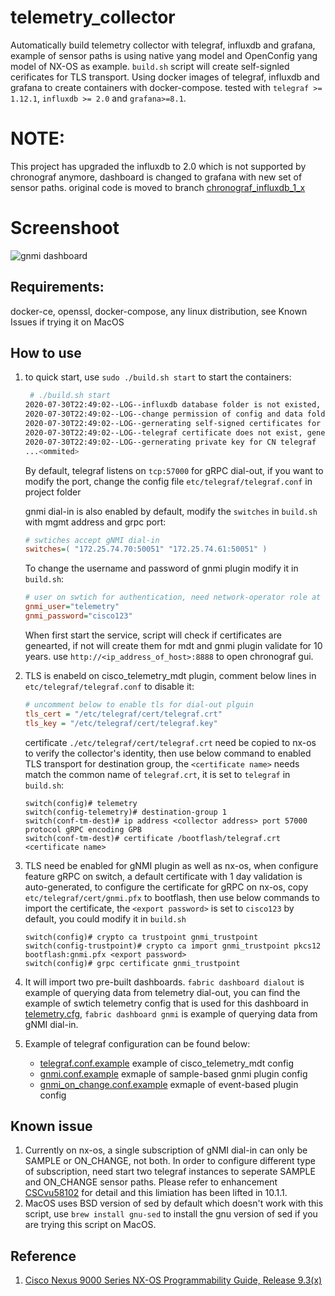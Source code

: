 # telemetry_collector
Automatically build telemetry collector with telegraf, influxdb and grafana, example of sensor paths is using native yang model and OpenConfig yang model of NX-OS as example. `build.sh` script will create self-signled cerificates for TLS transport. Using docker images of telegraf, influxdb and grafana to create containers with docker-compose. tested with `telegraf >= 1.12.1`, `influxdb >= 2.0` and `grafana>=8.1`.

# NOTE:
This project has upgraded the influxdb to 2.0 which is not supported by chronograf anymore, dashboard is changed to grafana with new set of sensor paths. original code is moved to branch [chronograf_influxdb_1_x](https://github.com/dsx1123/telemetry_collector/tree/chronograf_influxdb_1_x)
# Screenshoot
![gnmi dashboard](https://github.com/dsx1123/telemetry_collector/blob/master/examples/gnmi.png?raw=true)
## Requirements:
docker-ce, openssl, docker-compose, any linux distribution, see Known Issues if trying it on MacOS
## How to use

 1. to quick start, use `sudo ./build.sh start` to start the containers:
    ```bash
     # ./build.sh start
    2020-07-30T22:49:02--LOG--influxdb database folder is not existed, creating one
    2020-07-30T22:49:02--LOG--change permission of config and data folder of influxdb
    2020-07-30T22:49:02--LOG--gernerating self-signed certificates for telegraf plugins
    2020-07-30T22:49:02--LOG--telegraf certificate does not exist, generating
    2020-07-30T22:49:02--LOG--gernerating private key for CN telegraf
    ...<ommited>
    ```

    By default, telegraf listens on `tcp:57000` for gRPC dial-out, if you want to modify the port, change the config file `etc/telegraf/telegraf.conf` in project folder

    gnmi dial-in is also enabled by default,  modify the `switches` in `build.sh` with mgmt address and grpc port:
    ```ini
    # swtiches accept gNMI dial-in
    switches=( "172.25.74.70:50051" "172.25.74.61:50051" )
    ```
    To change the username and password of gnmi plugin modify it in `build.sh`:
    ```ini
    # user on swtich for authentication, need network-operator role at least
    gnmi_user="telemetry"
    gnmi_password="cisco123"
    ```

    When first start the service, script will check if certificates are genearted, if not will create them for mdt and gnmi plugin validate for 10 years.
    use `http://<ip_address_of_host>:8888` to open chronograf gui.

2. TLS is enabeld on cisco_telemetry_mdt plugin, comment below lines in `etc/telegraf/telegraf.conf` to disable it:
    ```ini
    # uncomment below to enable tls for dial-out plguin
    tls_cert = "/etc/telegraf/cert/telegraf.crt"
    tls_key = "/etc/telegraf/cert/telegraf.key"
    ```
    certificate `./etc/telegraf/cert/telegraf.crt` need be copied to nx-os to verify the collector's identity, then use below command to enabled TLS transport for destination group, the `<certificate name>`  needs match the common name of `telegraf.crt`, it is set to `telegraf` in `build.sh`:
    ```
    switch(config)# telemetry
    switch(config-telemetry)# destination-group 1
    switch(conf-tm-dest)# ip address <collector address> port 57000 protocol gRPC encoding GPB
    switch(conf-tm-dest)# certificate /bootflash/telegraf.crt <certificate name>

    ```
3. TLS need be enabled for gNMI plugin as well as nx-os, when configure feature gRPC on switch, a default certificate with 1 day validation is auto-generated, to configure the certificate for gRPC on nx-os, copy `etc/telegraf/cert/gnmi.pfx` to bootflash, then use below commands to import the certificate, the `<export password>` is set to `cisco123` by default, you could modify it in `build.sh`
    ```
    switch(config)# crypto ca trustpoint gnmi_trustpoint
    switch(config-trustpoint)# crypto ca import gnmi_trustpoint pkcs12 bootflash:gnmi.pfx <export password>
    switch(config)# grpc certificate gnmi_trustpoint
    ```
4. It will import two pre-built dashboards. `fabric dashboard dialout` is example of querying data from telemetry dial-out, you can find the example of swtich telemetry config that is used for this dashboard in [telemetry.cfg](/examples/telemetry.cfg), `fabric dashboard gnmi` is example of querying data from gNMI dial-in.

5. Example of telegraf configuration can be found below:
   - [telegraf.conf.example](etc/telegraf/telegraf.conf.example) example of cisco_telemetry_mdt config
   - [gnmi.conf.example](etc/telegraf/telegraf.d/gnmi.conf.example) exmaple of sample-based gnmi plugin config
   - [gnmi_on_change.conf.example](etc/telegraf/gnmi_on_change.conf.example) exmaple of event-based plugin config

## Known issue
1. Currently on nx-os, a single subscription of gNMI dial-in can only be SAMPLE or ON_CHANGE, not both. In order to configure different type of subscription, need start two telegraf instances to seperate SAMPLE and ON_CHANGE sensor paths.
Please refer to enhancement [CSCvu58102](https://bst.cloudapps.cisco.com/bugsearch/bug/CSCvu58102) for detail and this limiation has been lifted in 10.1.1.
2. MacOS uses BSD version of sed by default which doesn't work with this script, use `brew install gnu-sed` to install the gnu version of sed if you are trying this script on MacOS.


## Reference
1. [Cisco Nexus 9000 Series NX-OS Programmability Guide, Release 9.3(x)](https://www.cisco.com/c/en/us/td/docs/switches/datacenter/nexus9000/sw/93x/progammability/guide/b-cisco-nexus-9000-series-nx-os-programmability-guide-93x.html)
